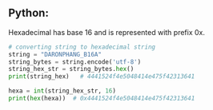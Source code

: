 ## Python:
Hexadecimal has base 16 and is represented with prefix 0x.
```py
# converting string to hexadecimal string
string = "DARONPHANG_B16A"
string_bytes = string.encode('utf-8')
string_hex_str = string_bytes.hex() 
print(string_hex)   # 4441524f4e5048414e475f42313641

hexa = int(string_hex_str, 16)
print(hex(hexa))  # 0x4441524f4e5048414e475f42313641
```
